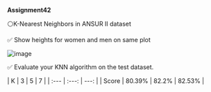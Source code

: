  **Assignment42**

⚪K-Nearest Neighbors in ANSUR II dataset

✅ Show heights for women and men on same plot 

![image](https://github.com/SajedehGharabadian/Machine_Learning_Pylearn7/assets/76538787/434bee86-55ba-4455-ab93-223ee7d2dc4f)


✅ Evaluate your KNN algorithm on the test dataset.

| K            | 3 | 5 | 7 |
| :---         |     :---:      |          ---: |
| Score  | 80.39%     | 82.2%   |  82.53%   |
